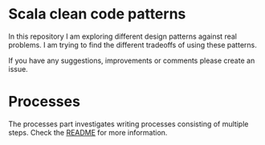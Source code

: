Scala clean code patterns
=========================

In this repository I am exploring different design patterns against real problems. I 
am trying to find the different tradeoffs of using these patterns.

If you have any suggestions, improvements or comments please create an issue.

# Processes

The processes part investigates writing processes consisting of multiple steps. Check 
the [README](src/main/scala/processes/README.md) for more information.
